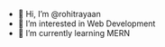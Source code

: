 - 👋 Hi, I’m @rohitrayaan
- 👀 I’m interested in Web Development
- 🌱 I’m currently learning MERN

<!---
rohitrayaan/rohitrayaan is a ✨ special ✨ repository because its `README.md` (this file) appears on your GitHub profile.
You can click the Preview link to take a look at your changes.
--->
